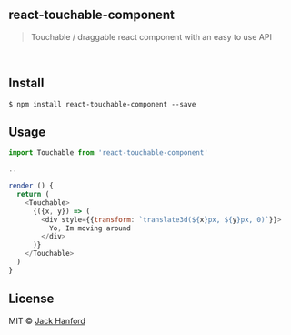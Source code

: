 ## react-touchable-component

> Touchable / draggable react component with an easy to use API

<br />

## Install

```
$ npm install react-touchable-component --save
```


## Usage

```js
import Touchable from 'react-touchable-component'

..

render () {
  return (
    <Touchable>
      {({x, y}) => (
        <div style={{transform: `translate3d(${x}px, ${y}px, 0)`}}>
          Yo, Im moving around
        </div>
      )}
    </Touchable>
  )
}
```

## License

MIT © [Jack Hanford](http://jackhanford.com)
